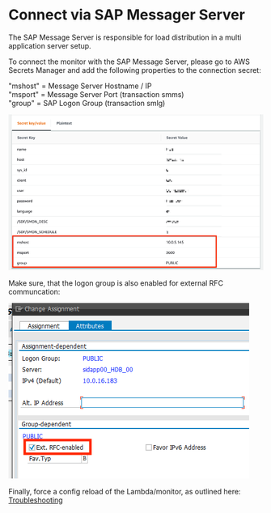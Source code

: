 # Connect via SAP Messager Server

The SAP Message Server is responsible for load distribution in a multi application server setup.

To connect the monitor with the SAP Message Server, please go to AWS Secrets Manager and add the following properties to the connection secret:

"mshost" = Message Server Hostname / IP  
"msport" = Message Server Port (transaction smms)  
"group" = SAP Logon Group (transaction smlg)  

![Imgur](../assets/msg_server_config.png)

Make sure, that the logon group is also enabled for external RFC communcation:

![Imgur](../assets/msg_server.png)

Finally, force a config reload of the Lambda/monitor, as outlined here: [Troubleshooting](https://github.com/aws-samples/amazon-cloudwatch-monitor-for-sap-netweaver/blob/master/docs/Troubleshooting.md)